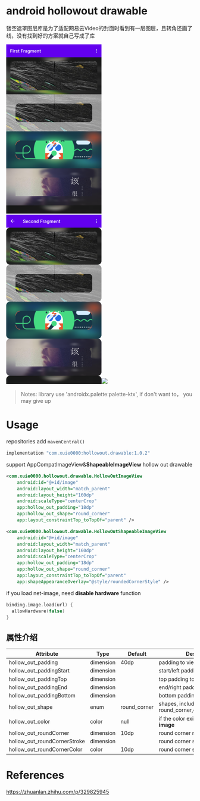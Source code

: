 # android hollowout drawable

镂空遮罩图层库是为了适配网易云Video的封面时看到有一层图层，且转角还画了线，没有找到好的方案就自己写成了库

<img src="hollowout-drawable.png" width="256"/><img src="hollowout-drawable2.png" width="256"/><img src="https://user-images.githubusercontent.com/8099426/122522727-da158c00-d048-11eb-81e6-00ce67ec0b75.gif" width="256"/>

> Notes: library use 'androidx.palette:palette-ktx', if don't want to， you may give up

# Usage

repositories add `mavenCentral()`

```groovy
implementation "com.xuie0000:hollowout.drawable:1.0.2"
```

support AppCompatImageView&**ShapeableImageView** hollow out drawable

```xml
<com.xuie0000.hollowout.drawable.HollowOutImageView
    android:id="@+id/image"
    android:layout_width="match_parent"
    android:layout_height="160dp"
    android:scaleType="centerCrop"
    app:hollow_out_padding="18dp"
    app:hollow_out_shape="round_corner"
    app:layout_constraintTop_toTopOf="parent" />
```

```xml
<com.xuie0000.hollowout.drawable.HollowOutShapeableImageView
    android:id="@+id/image"
    android:layout_width="match_parent"
    android:layout_height="160dp"
    android:scaleType="centerCrop"
    app:hollow_out_padding="18dp"
    app:hollow_out_shape="round_corner"
    app:layout_constraintTop_toTopOf="parent"
    app:shapeAppearanceOverlay="@style/roundedCornerStyle" />
```

if you load net-image, need **disable hardware** function

```kotlin
binding.image.load(url) {
  allowHardware(false)
}
```

## 属性介绍

Attribute | Type | Default | Description
---|---|---|---
hollow_out_padding | dimension | 40dp | padding to view side
hollow_out_paddingStart | dimension | | start/left padding to view side
hollow_out_paddingTop | dimension | | top padding to view side
hollow_out_paddingEnd | dimension | | end/right padding to view side
hollow_out_paddingBottom | dimension | | bottom padding to view side
hollow_out_shape | enum | round_corner | shapes, include round_corner,circle,oval,rectangle
hollow_out_color | color | null | if the color exist, will **replace blur image**
hollow_out_roundCorner | dimension | 10dp | round corner radius
hollow_out_roundCornerStroke | dimension | | round corner stroke width
hollow_out_roundCornerColor | color | 10dp | round corner stroke color

# References

https://zhuanlan.zhihu.com/p/329825945